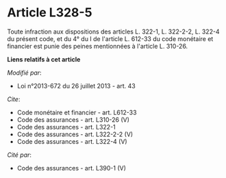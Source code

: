 # Article L328-5

Toute infraction aux dispositions des articles L. 322-1, L. 322-2-2, L. 322-4 du présent code, et du 4° du I de l'article L.
612-33 du code monétaire et financier est punie des peines mentionnées à l'article L. 310-26.

**Liens relatifs à cet article**

_Modifié par_:

  - Loi n°2013-672 du 26 juillet 2013 - art. 43

_Cite_:

  - Code monétaire et financier - art. L612-33
  - Code des assurances - art. L310-26 (V)
  - Code des assurances - art. L322-1
  - Code des assurances - art. L322-2-2 (V)
  - Code des assurances - art. L322-4 (V)

_Cité par_:

  - Code des assurances - art. L390-1 (V)
